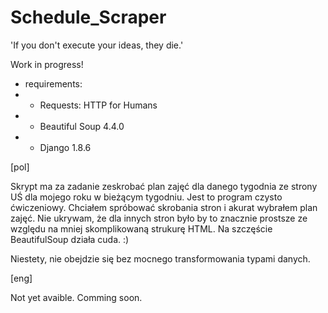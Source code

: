 # Schedule_Scraper
'If you don't execute your ideas, they die.'

Work in progress!

* requirements:
* * Requests: HTTP for Humans
* * Beautiful Soup 4.4.0
* * Django 1.8.6

[pol]

Skrypt ma za zadanie zeskrobać plan zajęć dla danego tygodnia ze
strony UŚ dla mojego roku w bieżącym tygodniu. 
Jest to program czysto ćwiczeniowy. Chciałem spróbować skrobania stron i akurat wybrałem plan
zajęć. Nie ukrywam, że dla innych stron było by to znacznie prostsze ze względu na mniej skomplikowaną 
strukurę HTML. Na szczęście BeautifulSoup działa cuda. :)

Niestety, nie obejdzie się bez mocnego transformowania typami danych.

[eng]

Not yet avaible. Comming soon.
